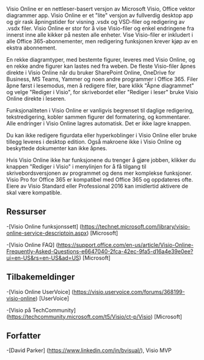 

Visio Online er en nettleser-basert versjon av Microsoft Visio, Office vektor diagrammer app. Visio Online er et "lite" versjon av fullverdig desktop app og gir rask åpningstider for visning .vsdx og VSD-filer og redigering av .vsdx filer. Visio Online er stor for å vise Visio-filer og enkel endringene fra innerst inne alle kikker på nesten alle enheter. Vise Visio-filer er inkludert i alle Office 365-abonnementer, men redigering funksjonen krever kjøp av en ekstra abonnement.

En rekke diagramtyper, med bestemte figurer, leveres med Visio Online, og en rekke andre figurer kan lastes ned fra weben. De fleste Visio-filer åpnes direkte i Visio Online når du bruker SharePoint Online, OneDrive for Business, MS Teams, Yammer og noen andre programmer i Office 365. Filer åpne først i lesemodus, men å redigere filer, bare klikk "Åpne diagrammet" og velge "Rediger i Visio", for skrivebordet eller "Rediger i leser" bruke Visio Online direkte i leseren.

Funksjonaliteten i Visio Online er vanligvis begrenset til daglige redigering, tekstredigering, kobler sammen figurer del formatering, og kommentarer. Alle endringer i Visio Online lagres automatisk. Det er ikke lagre knappen.

Du kan ikke redigere figurdata eller hyperkoblinger i Visio Online eller bruke tillegg leveres i desktop edition. Også makroene ikke i Visio Online og beskyttede dokumenter kan ikke åpnes.

Hvis Visio Online ikke har funksjonene du trenger å gjøre jobben, klikker du knappen "Rediger i Visio" i menylinjen for å få tilgang til skrivebordsversjonen av programmet og dens mer komplekse funksjoner. Visio Pro for Office 365 er kompatibel med Office 365 og oppdateres ofte. Eiere av Visio Standard eller Professional 2016 kan imidlertid aktivere de skal være kompatible.

Ressurser
---------

-[Visio Online funksjonssett] (https://technet.microsoft.com/library/visio-online-service-descriptoin.aspx)
    \[Microsoft\]

-[Visio Online FAQ] (https://support.office.com/en-us/article/Visio-Online-Frequently-Asked-Questions-e6647040-2fca-42ec-9fa5-d16a4e39e0ee?ui=en-US&rs=en-US&ad=US)
    \[Microsoft\]

Tilbakemeldinger
---------

-[Visio Online UserVoice] (https://visio.uservoice.com/forums/368199-visio-online)
    \[UserVoice\]

-[Visio på TechCommunity] (https://techcommunity.microsoft.com/t5/Visio/ct-p/Visio)
    \[Microsoft\]

Forfatter
---------

-[David Parker] (https://www.linkedin.com/in/bvisual/), Visio MVP

